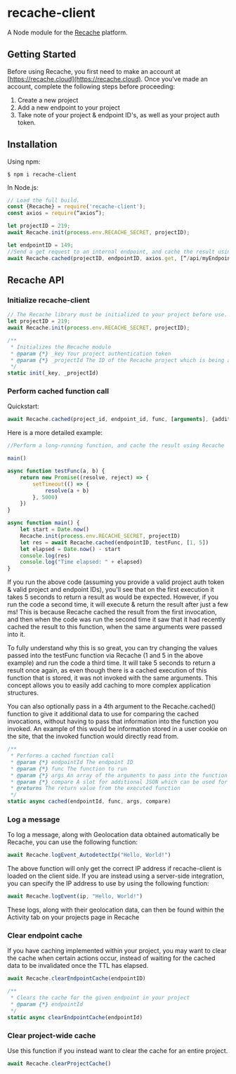 # recache-client

A Node module for the [Recache](https://recache.cloud/) platform.

## Getting Started
Before using Recache, you first need to make an account at [https://recache.cloud](https://recache.cloud). Once you've made an account, complete the following steps before proceeding:
1. Create a new project
2. Add a new endpoint to your project
3. Take note of your project & endpoint ID's, as well as your project auth token.

## Installation

Using npm:
```shell
$ npm i recache-client
```

In Node.js:
```js
// Load the full build.
const {Recache} = require('recache-client');
const axios = require(“axios”);

let projectID = 219;
await Recache.init(process.env.RECACHE_SECRET, projectID);

let endpointID = 149;
//Send a get request to an internal endpoint, and cache the result using Recache
await Recache.cached(projectID, endpointID, axios.get, [“/api/myEndpoint”]);
```

## Recache API
### Initialize recache-client

```js
// The Recache library must be initialized to your project before use. Pass the project auth token & project ID into the init function.
let projectID = 219;
await Recache.init(process.env.RECACHE_SECRET, projectID);
```

```js
/**
 * Initializes the Recache module
 * @param {*} _key Your project authentication token
 * @param {*} _projectId The ID of the Recache project which is being accessed
 */
static init(_key, _projectId)
```
### Perform cached function call
Quickstart:
```js
await Recache.cached(project_id, endpoint_id, func, [arguments], {additional_data});
```


Here is a more detailed example:
```js
//Perform a long-running function, and cache the result using Recache

main()

async function testFunc(a, b) {
    return new Promise((resolve, reject) => {
        setTimeout(() => {
            resolve(a + b)
        }, 5000)
    })
}

async function main() {
    let start = Date.now()
    Recache.init(process.env.RECACHE_SECRET, projectID)
    let res = await Recache.cached(endpointID, testFunc, [1, 5])
    let elapsed = Date.now() - start
    console.log(res)
    console.log("Time elapsed: " + elapsed)
}
```
If you run the above code (assuming you provide a valid project auth token & valid project and endpoint IDs), you'll see that on the first execution it takes 5 seconds to return a result as would be expected. However, if you run the code a second time, it will execute & return the result after just a few ms! This is because Recache cached the result from the first invocation, and then when the code was run the second time it saw that it had recently cached the result to this function, when the same arguments were passed into it. 

To fully understand why this is so great, you can try changing the values passed into the testFunc function via Recache (1 and 5 in the above example) and run the code a third time. It will take 5 seconds to return a result once again, as even though there is a cached execution of this function that is stored, it was not invoked with the same arguments. This concept allows you to easily add caching to more complex application structures. 

You can also optionally pass in a 4th argument to the Recache.cached() function to give it additional data to use for comparing the cached invocations, without having to pass that information into the function you invoked. An example of this would be information stored in a user cookie on the site, that the invoked function would directly read from.

```js
/**
 * Performs a cached function call
 * @param {*} endpointId The endpoint ID
 * @param {*} func The function to run
 * @param {*} args An array of the arguments to pass into the function
 * @param {*} compare A slot for additional JSON which can be used for matching against the cache (if you have an endpoint that returns a different response depending on which user is currently signed in, you can pass the User object in to this argument)
 * @returns The return value from the executed function
 */
static async cached(endpointId, func, args, compare)
```
### Log a message
To log a message, along with Geolocation data obtained automatically be Recache, you can use the following function:
```js
await Recache.logEvent_AutodetectIp("Hello, World!")
```
The above function will only get the correct IP address if recache-client is loaded on the client side. If you are instead using a server-side integration, you can specify the IP address to use by using the following function:
```js
await Recache.logEvent(ip, "Hello, World!")
```
These logs, along with their geolocation data, can then be found within the Activity tab on your projects page in Recache

### Clear endpoint cache
If you have caching implemented within your project, you may want to clear the cache when certain actions occur, instead of waiting for the cached data to be invalidated once the TTL has elapsed.

```js
await Recache.clearEndpointCache(endpointID)
```

```js
/**
 * Clears the cache for the given endpoint in your project
 * @param {*} endpointId 
 */
static async clearEndpointCache(endpointId)
```

### Clear project-wide cache
Use this function if you instead want to clear the cache for an entire project.
```js
await Recache.clearProjectCache()
```

